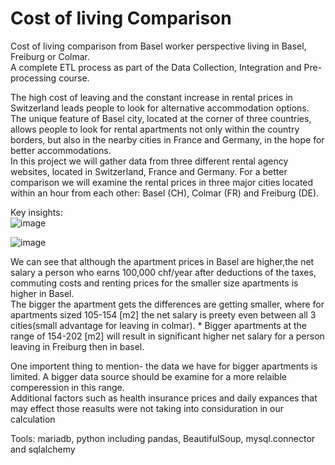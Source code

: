 # Cost of living Comparison
Cost of living comparison from Basel worker perspective living in Basel, Freiburg or Colmar.    
A complete ETL process as part of the Data Collection, Integration and Pre-processing course. 
  
The high cost of leaving and the constant increase in rental prices in Switzerland leads people to look for alternative accommodation options. The unique feature of Basel city, located at the corner of three countries, allows people to look for rental apartments not only within the country borders, but also in the nearby cities in France and Germany, in the hope for better accommodations.  
In this project we will gather data from three different rental agency websites, located in Switzerland, France and Germany. For a better comparison we will examine the rental prices in three major cities located within an hour from each other: Basel (CH), Colmar (FR) and Freiburg (DE).   

Key insights:  
![image](https://user-images.githubusercontent.com/62335786/152244312-b9e4c046-86d6-4e5b-bb5d-f8a21a1d7536.png)  

 ![image](https://user-images.githubusercontent.com/62335786/152243573-be46f1b2-6ff2-4db2-8313-d587bcc1aea4.png)  
 
We can see that although the apartment prices in Basel are higher,the net salary a person who earns 100,000 chf/year after deductions of the taxes, commuting costs and renting prices for the smaller size apartments is higher in Basel.  
The bigger the apartment gets the differences are getting smaller, where for apartments sized 105-154 [m2] the net salary is preety even between all 3 cities(small advantage for leaving in colmar). * Bigger apartments at the range of 154-202 [m2] will result in significant higher net salary for a person leaving in Freiburg then in basel.  

One importent thing to mention- the data we have for bigger apartments is limited. A bigger data source should be examine for a more relaible comperession in this range.  
Additional factors such as health insurance prices and daily expances that may effect those reasults were not taking into considuration in our calculation


Tools: mariadb, python including pandas, BeautifulSoup, mysql.connector and sqlalchemy
 
